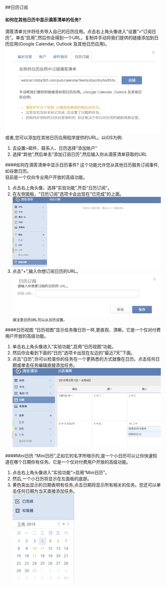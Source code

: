 ##日历订阅

#### 如何在其他日历中显示滴答清单的任务?
滴答清单允许将任务导入自己的日历应用。点击右上角头像进入“设置”>“订阅日历”。单击“启用”,然后你会得到一个URL，复制并手动将我们提供的链接添加到日历应用(Google Calendar, Outlook 及其他日历应用)。
<br >![](../images/image2.512.png)
<br >或者,您可以添加在其他日历应用程序提供的URL。以iOS为例:
1. 去设置>邮件、联系人、日历选择“添加账户”
2. 选择“其他”,然后单击“添加订阅日历”,然后输入你从滴答清单获取的URL

####如何在滴答清单中显示日历事件?
这个功能允许您从其他日历服务订阅事件,如谷歌日历。
<br >目前是一个仅向专业用户开放的高级功能。
1. 点击右上角头像，选择“实验功能”,开启“日历订阅”。
2. 在左侧面板，“日历订阅”选项卡会出现在“已完成”的上面。<br >![](../images/image2.52.png)
3. 点击“+”,输入你想订阅日历的URL。
![](../images/image2.522.png)
<br >`请注意日历URL可以从日历设置。`

####日历视图
“日历视图”显示任务像日历一样,更直观、清晰。它是一个仅对付费用户开放的高级功能。
1. 单击右上角头像进入“实验功能”,启用“日历视图”功能。
2. 然后你会看到下面的“日历”选项卡出现在左边的“最近7天”下面。
3. 点击“日历”,你可以检查你的任务在一个更熟悉的方式就像在日历。点击任何日期或单击任务编辑直接添加任务。
<br >![](../images/image2.53.png)

####Mini日历
“Mini日历”,正如它的名字所暗示的,是一个小日历可以让你快速知道在哪个日期你有任务。它是一个仅对付费用户开放的高级功能。
1. 点击右上角头像进入“实验功能”>启用“Mini日历”。
2. 然后,一个小日历将显示在左面板的底部。
3. 黄色突出显示的日期表明有任务,点击日期将显示所有相关的任务。您还可以单击任何日期为当天直接添加任务。
<br >![](../images/image2.54.png)
